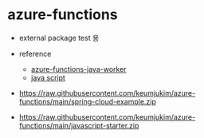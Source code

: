 # azure-functions

* external package test 용
* reference
  * [azure-functions-java-worker](https://github.com/Azure/azure-functions-java-worker)
  * [java script](https://codeload.github.com/mattchenderson/azure-functions-starter-javascript)

* https://raw.githubusercontent.com/keumjukim/azure-functions/main/spring-cloud-example.zip
* https://raw.githubusercontent.com/keumjukim/azure-functions/main/javascript-starter.zip
